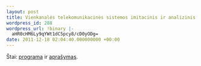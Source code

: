 ```yaml
---
layout: post
title: Vienkanalės telekomunikacinės sistemos imitacinis ir analizinis modeliai - aptarnavimo sistemų namų darbas
wordpress_id: 288
wordpress_url: !binary |-
  aHR0cHM6Ly9qYWt1dC5pcy8/cD0yODg=
date: 2011-12-18 02:04:40.000000000 +00:00
---
```

Štai: [programa](https://jakut.is/vienkanale-as/) ir [aprašymas](https://jakut.is/vienkanale-as/paper-2.pdf).
